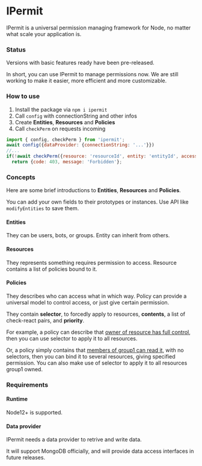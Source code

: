 # IPermit
IPermit is a universal permission managing framework for Node, no matter what scale your application is.

### Status
Versions with basic features ready have been pre-released.

In short, you can use IPermit to manage permissions now. We are still working to make it easier, more efficient and more customizable.

### How to use
1. Install the package via `npm i ipermit`
2. Call `config` with connectionString and other infos
3. Create **Entities**, **Resources** and **Policies**
4. Call `checkPerm` on requests incoming
```js
import { config, checkPerm } from 'ipermit';
await config({dataProvider: {connectionString: '...'}})
//...
if(!await checkPerm({resource: 'resourceId', entity: 'entityId', access: 'read'}))
  return {code: 403, message: 'Forbidden'};
```

### Concepts
Here are some brief introductions to **Entities**, **Resources** and **Policies**.

You can add your own fields to their prototypes or instances. Use API like `modifyEntities` to save them.
#### Entities
They can be users, bots, or groups. Entity can inherit from others.
#### Resources
They represents something requires permission to access. Resource contains a list of policies bound to it.
#### Policies
They describes who can access what in which way. Policy can provide a universal model to control access, or just give certain permission.

They contain **selector**, to forcedly apply to resources, **contents**, a list of check-react pairs, and **priority**.

For example, a policy can describe that <u>owner of resource has full control</u>, then you can use selector to apply it to all resources.

Or, a policy simply contains that <u>members of group1 can read it</u>, with no selectors, then you can bind it to several resources, giving specified permission. You can also make use of selector to apply it to all resources group1 owned.

### Requirements
#### Runtime
Node12+ is supported.
#### Data provider
IPermit needs a data provider to retrive and write data.

It will support MongoDB officially, and will provide data access interfaces in future releases.